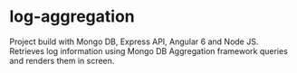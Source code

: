 # log-aggregation
Project build with Mongo DB, Express API, Angular 6 and Node JS.  Retrieves log information using Mongo DB Aggregation framework queries and renders them in screen.
